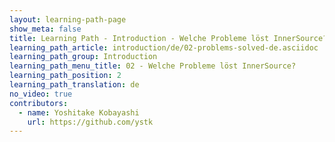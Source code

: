 ```yaml
---
layout: learning-path-page
show_meta: false
title: Learning Path - Introduction - Welche Probleme löst InnerSource?
learning_path_article: introduction/de/02-problems-solved-de.asciidoc
learning_path_group: Introduction
learning_path_menu_title: 02 - Welche Probleme löst InnerSource?
learning_path_position: 2
learning_path_translation: de
no_video: true
contributors:
  - name: Yoshitake Kobayashi
    url: https://github.com/ystk
---
```

<!--- This file autogenerated from https://github.com/InnerSourceCommons/InnerSourceLearningPath/blob/master/scripts -->